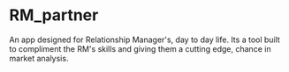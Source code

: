 # RM_partner
An app designed for Relationship Manager's, day to day life. 
Its a tool built to compliment the RM's skills and giving them a cutting edge, chance in market analysis.
